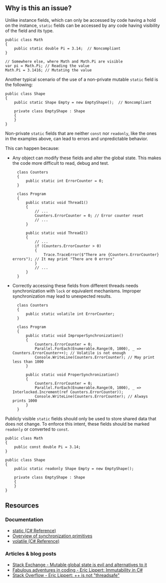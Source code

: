## Why is this an issue?
 
Unlike instance fields, which can only be accessed by code having a hold on the instance, `static` fields can be accessed by any code having visibility of the field and its type.

    public class Math
    {
        public static double Pi = 3.14;  // Noncompliant
    }
    
    // Somewhere else, where Math and Math.Pi are visible
    var pi = Math.Pi; // Reading the value
    Math.Pi = 3.1416; // Mutating the value

Another typical scenario of the use of a non-private mutable `static` field is the following:

    public class Shape
    {
        public static Shape Empty = new EmptyShape();  // Noncompliant
    
        private class EmptyShape : Shape
        {
        }
    }

Non-private `static` fields that are neither `const` nor `readonly`, like the ones in the examples above, can lead to errors and unpredictable behavior.
 
This can happen because:
 
- Any object can modify these fields and alter the global state. This makes the code more difficult to read, debug and test. 

        class Counters
        {
            public static int ErrorCounter = 0;
        }
        
        class Program
        {
            public static void Thread1()
            {
                // ...
                Counters.ErrorCounter = 0; // Error counter reset
                // ...
            }
        
            public static void Thread2()
            {
                // ...
                if (Counters.ErrorCounter > 0)
                {
                    Trace.TraceError($"There are {Counters.ErrorCounter} errors"); // It may print "There are 0 errors"
                }
                // ...
            }
        }
- Correctly accessing these fields from different threads needs synchronization with `lock` or equivalent mechanisms. Improper synchronization may lead to unexpected results. 

        class Counters
        {
            public static volatile int ErrorCounter;
        }
        
        class Program
        {
            public static void ImproperSynchronization()
            {
                Counters.ErrorCounter = 0;
                Parallel.ForEach(Enumerable.Range(0, 1000), _ => Counters.ErrorCounter++); // Volatile is not enough
                Console.WriteLine(Counters.ErrorCounter); // May print less than 1000
            }
        
            public static void ProperSynchronization()
            {
                Counters.ErrorCounter = 0;
                Parallel.ForEach(Enumerable.Range(0, 1000), _ => Interlocked.Increment(ref Counters.ErrorCounter));
                Console.WriteLine(Counters.ErrorCounter); // Always prints 1000
            }
        }

Publicly visible `static` fields should only be used to store shared data that does not change. To enforce this intent, these fields should be marked `readonly` or converted to `const`.

    public class Math
    {
        public const double Pi = 3.14;
    }

    public class Shape
    {
        public static readonly Shape Empty = new EmptyShape();
    
        private class EmptyShape : Shape
        {
        }
    }

## Resources
 
### Documentation

- [static (C# Reference)](https://learn.microsoft.com/en-us/dotnet/csharp/language-reference/keywords/static)
- [Overview of synchronization
  primitives](https://learn.microsoft.com/en-us/dotnet/standard/threading/overview-of-synchronization-primitives)
- [volatile (C# Reference)](https://learn.microsoft.com/en-us/dotnet/csharp/language-reference/keywords/volatile)

### Articles & blog posts

- [Stack Exchange - Mutable global state is evil and alternatives to it](https://softwareengineering.stackexchange.com/a/148154)
- [Fabulous adventures in coding - Eric Lippert:
  Immutability in C#](https://ericlippert.com/2007/11/13/immutability-in-c-part-one-kinds-of-immutability/)
- [Stack Overflow - Eric Lippert: ++ is not "threadsafe"](https://stackoverflow.com/a/4628660)